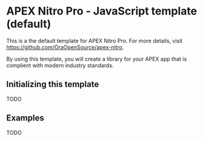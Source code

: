 # APEX Nitro Pro - JavaScript template (default)

This is a the default template for APEX Nitro Pro. For more details, visit https://github.com/OraOpenSource/apex-nitro.

By using this template, you will create a library for your APEX app that is complient with modern industry standards.

## Initializing this template

TODO

## Examples

TODO